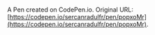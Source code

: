 # 

A Pen created on CodePen.io. Original URL: [https://codepen.io/sercanradulfr/pen/popxoMr](https://codepen.io/sercanradulfr/pen/popxoMr).


